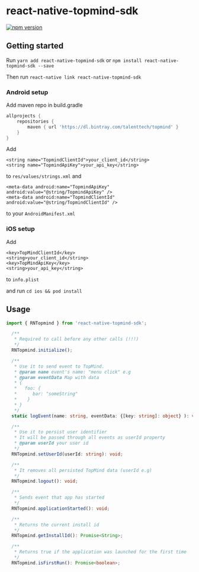 
# react-native-topmind-sdk

[![npm version](https://badge.fury.io/js/react-native-topmind-sdk.svg)](https://badge.fury.io/js/react-native-topmind-sdk)

## Getting started

Run `yarn add react-native-topmind-sdk` or `npm install react-native-topmind-sdk --save`

Then run `react-native link react-native-topmind-sdk`

### Android setup
Add maven repo in build.gradle
```groovy
allprojects {
    repositories {
        maven { url 'https://dl.bintray.com/talenttech/topmind' }
    }
}
```

Add
```
<string name="TopmindClientId">your_client_id</string>
<string name="TopmindApiKey">your_api_key</string>
```
to `res/values/strings.xml` and
```
<meta-data android:name="TopmindApiKey" android:value="@string/TopmindApiKey" />
<meta-data android:name="TopmindClientId" android:value="@string/TopmindClientId" />
```

to your `AndroidManifest.xml`

### iOS setup

Add
```
<key>TopMindClientId</key>
<string>your_client_id</string>
<key>TopMindApiKey</key>
<string>your_api_key</string>
```
to `info.plist`

and run `cd ios && pod install`

## Usage
```typescript
import { RNTopmind } from 'react-native-topmind-sdk';

  /**
   * Required to call before any other calls (!!!)
   */
  RNTopmind.initialize();

  /**
   * Use it to send event to TopMind.
   * @param name event's name: "menu click" e.g
   * @param eventData Map with data
   * {
   *   foo: {
   *      bar: "someString"
   *    }
   * }
   */
  static logEvent(name: string, eventData: {[key: string]: object} ): void;

  /**
   * Use it to persist user identifier
   * It will be passed through all events as userId property
   * @param userId your user id
   */
  RNTopmind.setUserId(userId: string): void;

  /**
   * It removes all persisted TopMind data (userId e.g)
   */
  RNTopmind.logout(): void;

  /**
   * Sends event that app has started
   */
  RNTopmind.applicationStarted(): void;

  /**
   * Returns the current install id
   */
  RNTopmind.getInstallId(): Promise<String>;

  /**
   * Returns true if the application was launched for the first time
   */
  RNTopmind.isFirstRun(): Promise<boolean>;
```
